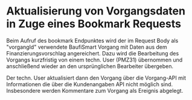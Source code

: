 # Aktualisierung von Vorgangsdaten in Zuge eines Bookmark Requests
Beim Aufruf des bookmark Endpunktes wird der im Request Body als "vorgangId" verwendete BaufiSmart Vorgang mit Daten aus dem Finanzierungsvorschlag angereichert.
Dazu wird die Bearbeitung des Vorgangs kurzfristig von einem techn. User (PMZ31) übernommen und anschließend wieder an den ursprünglichen Bearbeiter übergeben.

Der techn. User aktualisiert dann den Vorgang über die Vorgang-API mit Informationen die über die Kundenangaben API nicht möglich sind.
Insbesondere werden Kommentare zum Vorgang als Ereignis abgelegt.
